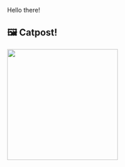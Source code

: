Hello there!



## 🖼️ Catpost!

<sub>
    <img src="https://cdn2.thecatapi.com/images/85j.jpg" height="256">
</sub>

